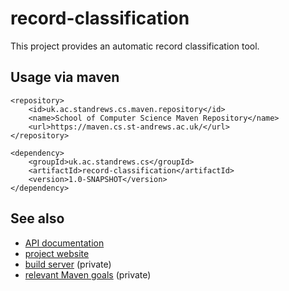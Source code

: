 # record-classification

This project provides an automatic record classification tool.

## Usage via maven

```
<repository>
    <id>uk.ac.standrews.cs.maven.repository</id>
    <name>School of Computer Science Maven Repository</name>
    <url>https://maven.cs.st-andrews.ac.uk/</url>
</repository>
```
        
```
<dependency>
    <groupId>uk.ac.standrews.cs</groupId>
    <artifactId>record-classification</artifactId>
    <version>1.0-SNAPSHOT</version>
</dependency>
```

## See also

* [API documentation](https://quicksilver.host.cs.st-andrews.ac.uk/apidocs/record-classification/)
* [project website](https://stacs-srg.github.io/record-classification/)
* [build server](https://beast.cs.st-andrews.ac.uk/teamcity/viewType.html?buildTypeId=RecordClassification_Build) (private)
* [relevant Maven goals](https://github.com/stacs-srg/hub/tree/master/maven) (private)
